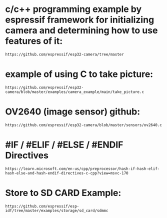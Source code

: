 # c/c++ programming example by espressif framework for initializing camera and determining how to use features of it:
`https://github.com/espressif/esp32-camera/tree/master`



# example of using C to take picture: 
`https://github.com/espressif/esp32-camera/blob/master/examples/camera_example/main/take_picture.c`




# OV2640 (image sensor)  github:
`https://github.com/espressif/esp32-camera/blob/master/sensors/ov2640.c`


# #IF / #ELIF / #ELSE / #ENDIF Directives
`https://learn.microsoft.com/en-us/cpp/preprocessor/hash-if-hash-elif-hash-else-and-hash-endif-directives-c-cpp?view=msvc-170`




# Store to SD CARD Example:

`https://github.com/espressif/esp-idf/tree/master/examples/storage/sd_card/sdmmc`